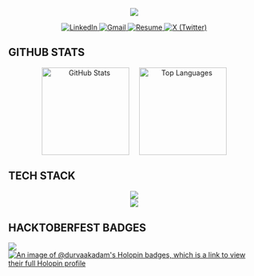 <p align="center">
<img src="https://readme-typing-svg.herokuapp.com?font=Fira+Code&size=45&pause=600&color=FFB4A2&width=900&height=150&center=true&lines=%F0%9F%8E%AF+Hi%2C+I'm+Durva+Kadam." />
</p>

<p align="center">
  <a href="https://www.linkedin.com/in/durva-kadam-02a22a25a/" target="_blank">
    <img src="https://img.shields.io/badge/LinkedIn-0077B5?style=for-the-badge&logo=linkedin&logoColor=white" alt="LinkedIn"/>
  </a>
  <a href="mailto:durvakadam204@gmail.com" target="_blank">
    <img src="https://img.shields.io/badge/Gmail-D14836?style=for-the-badge&logo=gmail&logoColor=white" alt="Gmail"/>
  </a>
  <a href="https://drive.google.com/file/d/1InqUW_z0zQVcFy15ORfVTn93hSoqKgWx/view" target="_blank">
    <img src="https://img.shields.io/badge/Resume-8A2BE2?style=for-the-badge&logo=readme&logoColor=white" alt="Resume"/>
  </a>
  <a href="https://x.com/durvaakadam" target="_blank">
    <img src="https://img.shields.io/badge/X-000000?style=for-the-badge&logo=x&logoColor=white" alt="X (Twitter)"/>
  </a>
</p>

<h2 align="left"> GITHUB STATS</h2>

<p align="center" style="display: flex; justify-content: center; gap: 20px; flex-wrap: wrap;">
  <!-- Main GitHub stats (dark theme) -->
  <img height="175em" src="https://github-readme-stats.vercel.app/api?username=durvaakadam&show_icons=true&count_private=true&include_all_commits=true&theme=dark&hide_border=true" alt="GitHub Stats" />

  <!-- Top languages (dark theme) -->

  <img height="175em" src="https://github-readme-stats.vercel.app/api/top-langs/?username=durvaakadam&layout=compact&langs_count=6&theme=dark&hide_border=true&count_private=true&include_all_commits=true" alt="Top Languages"/>
</p>

<h2 align="left"> TECH STACK</h2>
<p align="center">
    <img src="https://skillicons.dev/icons?i=react,nodejs,python,js,ts,nextjs,mongodb,mysql,java,tailwind,git,github,firebase" /><br>
    <img src="https://skillicons.dev/icons?i=vscode,postman,express,flask,prisma,postgres,redis,kafka" />
</p>

<h2 align="left">HACKTOBERFEST BADGES</h2>

[![](https://visitcount.itsvg.in/api?id=durvaakadam\&icon=0\&color=0)](https://visitcount.itsvg.in)
[![An image of @durvaakadam's Holopin badges, which is a link to view their full Holopin profile](https://holopin.me/durvaakadam)](https://holopin.io/@durvaakadam)

<!-- Proudly created with GPRM ( https://gprm.itsvg.in ) -->

<!-- Notes: -->

<!-- - The contribution graph above uses the "react-dark" theme from activity-graph.herokuapp.com. -->

<!-- - GitHub Readme Stats images are set to theme=dark for a consistent dark appearance. -->

<!-- - If you want a different dark style (e.g., "radical" or "nord"), replace theme=dark with your preferred theme in the image URLs. -->
